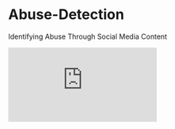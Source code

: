 # Abuse-Detection
Identifying Abuse Through Social Media Content

![alt text](https://github.com/gefen1999/Abuse-Detection-NLP/blob/main/NLP.poster.pdf?raw=true)
